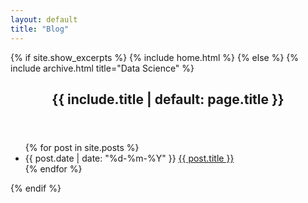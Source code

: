```yaml
---
layout: default
title: "Blog"
---
```


{% if site.show_excerpts %}
  {% include home.html %}
{% else %}
  {% include archive.html title="Data Science" %}
  <article>
    <header><h1>{{ include.title | default: page.title }}</h1></header>
    <ul class="archive">
      {% for post in site.posts %}
      <li>
        <time datetime="{{ post.date | date_to_xmlschema }}">{{ post.date | date: "%d-%m-%Y" }}</time>
        <a href="{{ post.url | relative_url }}">{{ post.title }}</a>
      </li>
      {% endfor %}
    </ul>
  </article>
{% endif %}
